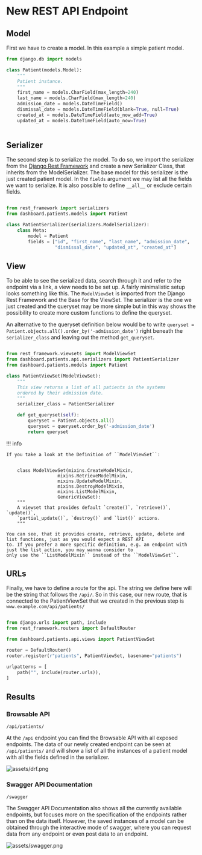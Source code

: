 # New REST API Endpoint

## Model

First we have to create a model. In this example a simple patient model.

```python
from django.db import models

class Patient(models.Model):
    """
    Patient instance.
    """
    first_name = models.CharField(max_length=240)
    last_name = models.CharField(max_length=240)
    admission_date = models.DateTimeField()
    dismissal_date = models.DateTimeField(blank=True, null=True)
    created_at = models.DateTimeField(auto_now_add=True)
    updated_at = models.DateTimeField(auto_now=True)
    
```

## Serializer
The second step is to serialize the model. To do so, we import the serializer from the [Django Rest Framework](https://www.django-rest-framework.org/)
and create a new Serializer Class, that inherits from the ModelSerializer. The base model for this serializer is the just created patient model.
In the ``fields`` argument we may list all the fields we want to serialize. It is also possible to define ``__all__`` or exclude certain fields.


```python

from rest_framework import serializers
from dashboard.patients.models import Patient

class PatientSerializer(serializers.ModelSerializer):
    class Meta:
        model = Patient
        fields = ["id", "first_name", "last_name", "admission_date",
                  "dismissal_date", "updated_at", "created_at"]

```

## View
To be able to see the serialized data, search through it and refer to the endpoint via a link, a view needs to be set up.
A fairly minimalistic setup looks something like this. The ``ModelViewSet`` is imported from the Django Rest Framework and the Base
for the ViewSet. The serializer is the one we just created and the queryset may be more simple but in this way shows the possibility to create more
custom functions to define the queryset.

An alternative to the queryset definition below would be to write ``queryset = Patient.objects.all().order_by('-admission_date')``
right beneath the ``serializer_class`` and leaving out the method ``get_queryset``.
````python

from rest_framework.viewsets import ModelViewSet
from dashboard.patients.api.serializers import PatientSerializer
from dashboard.patients.models import Patient

class PatientViewSet(ModelViewSet):
    """
    This view returns a list of all patients in the systems
    ordered by their admission date.
    """
    serializer_class = PatientSerializer

    def get_queryset(self):
        queryset = Patient.objects.all()
        queryset = queryset.order_by('-admission_date')
        return queryset


````

!!! info

    If you take a look at the Definition of ``ModelViewSet``:


        class ModelViewSet(mixins.CreateModelMixin,
                       mixins.RetrieveModelMixin,
                       mixins.UpdateModelMixin,
                       mixins.DestroyModelMixin,
                       mixins.ListModelMixin,
                       GenericViewSet):
        """
        A viewset that provides default `create()`, `retrieve()`, `update()`,
        `partial_update()`, `destroy()` and `list()` actions.
        """

    You can see, that it provides create, retrieve, update, delete and list functions, just as you would expect a REST API
    to. If you prefer a more specific definition, e.g. an endpoint with just the list action, you may wanna consider to 
    only use the ``ListModelMixin`` instead of the ``ModelViewSet``.


## URLs
Finally, we have to define a route for the api. The string we define here will be the string that follows the ``/api/``. 
So in this case, our new route, that is connected to the PatientViewSet that we created in the previous step is ``www.example.com/api/patients/``

```python

from django.urls import path, include
from rest_framework.routers import DefaultRouter

from dashboard.patients.api.views import PatientViewSet

router = DefaultRouter()
router.register(r"patients", PatientViewSet, basename="patients")

urlpatterns = [
    path("", include(router.urls)),
]

```

## Results

### Browsable API

``/api/patients/``

At the ``/api`` endpoint you can find the Browsable API with all exposed endpoints. The data of our newly created endpoint can be 
seen at ``/api/patients/`` and will show a list of all the instances of a patient model with all the fields defined in the serializer.

![assets/drf.png](assets/drf.png)

### Swagger API Documentation

``/swagger``

The Swagger API Documentation also shows all the currently available endpoints, but focuses more on the specification of the 
endpoints rather than on the data itself. However, the saved instances of a model can be obtained through the interactive mode of swagger, where
you can request data from any endpoint or even post data to an endpoint. 

![assets/swagger.png](assets/swagger.png)